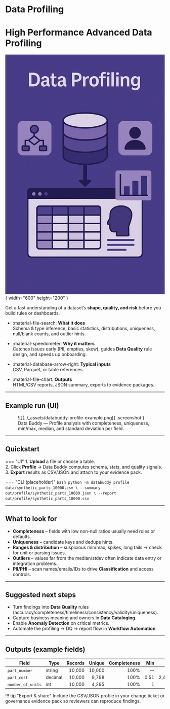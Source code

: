 # Data Profiling

# High Performance Advanced Data Profiling
![Data Profiling](../_assets/dp.png){ width="600" height="200" }

Get a fast understanding of a dataset’s **shape, quality, and risk** before you build rules or dashboards.

<div class="grid cards" markdown>

- :material-file-search: **What it does**  
  Schema & type inference, basic statistics, distributions, uniqueness, null/blank counts, and outlier hints.

- :material-speedometer: **Why it matters**  
  Catches issues early (PII, empties, skew), guides **Data Quality** rule design, and speeds up onboarding.

- :material-database-arrow-right: **Typical inputs**  
  CSV, Parquet, or table references.

- :material-file-chart: **Outputs**  
  HTML/CSV reports, JSON summary, exports to evidence packages.

</div>

---

## Example run (UI)

<figure markdown>
  ![](../_assets/databuddy-profile-example.png){ .screenshot }
  <figcaption>Data Buddy — Profile analysis with completeness, uniqueness, min/max, median, and standard deviation per field.</figcaption>
</figure>

---

## Quickstart

=== "UI"
    1. **Upload** a file or choose a table.  
    2. Click **Profile** → Data Buddy computes schema, stats, and quality signals.  
    3. **Export** results as CSV/JSON and attach to your evidence pack.

=== "CLI (placeholder)"
    ```bash
    python -m databuddy profile data/synthetic_parts_10000.csv \
      --summary out/profile/synthetic_parts_10000.json \
      --report  out/profile/synthetic_parts_10000.csv
    ```

---

## What to look for

- **Completeness** – fields with low non-null ratios usually need rules or defaults.  
- **Uniqueness** – candidate keys and dedupe hints.  
- **Ranges & distribution** – suspicious min/max, spikes, long tails → check for unit or parsing issues.  
- **Outliers** – values far from the median/stdev often indicate data entry or integration problems.  
- **PII/PHI** – scan names/emails/IDs to drive **Classification** and access controls.

---

## Suggested next steps

- Turn findings into **Data Quality** rules (accuracy/completeness/timeliness/consistency/validity/uniqueness).  
- Capture business meaning and owners in **Data Cataloging**.  
- Enable **Anomaly Detection** on critical metrics.  
- Automate the profiling → DQ → report flow in **Workflow Automation**.

---

## Outputs (example fields)

| Field | Type | Records | Unique | Completeness | Min | Max | Median | StdDev |
|---|---|---:|---:|---:|---:|---:|---:|---:|
| `part_number` | string | 10,000 | 10,000 | 100% | — | — | — | — |
| `part_cost` | decimal | 10,000 | 9,798 | 100% | 0.51 | 2,499.98 | 1,244.53 | 718.49 |
| `number_of_units` | int | 10,000 | 4,295 | 100% | 1 | 5,000 | 2,489.5 | 1,444.14 |

!!! tip "Export & share"
    Include the CSV/JSON profile in your change ticket or governance evidence pack so reviewers can reproduce findings.
